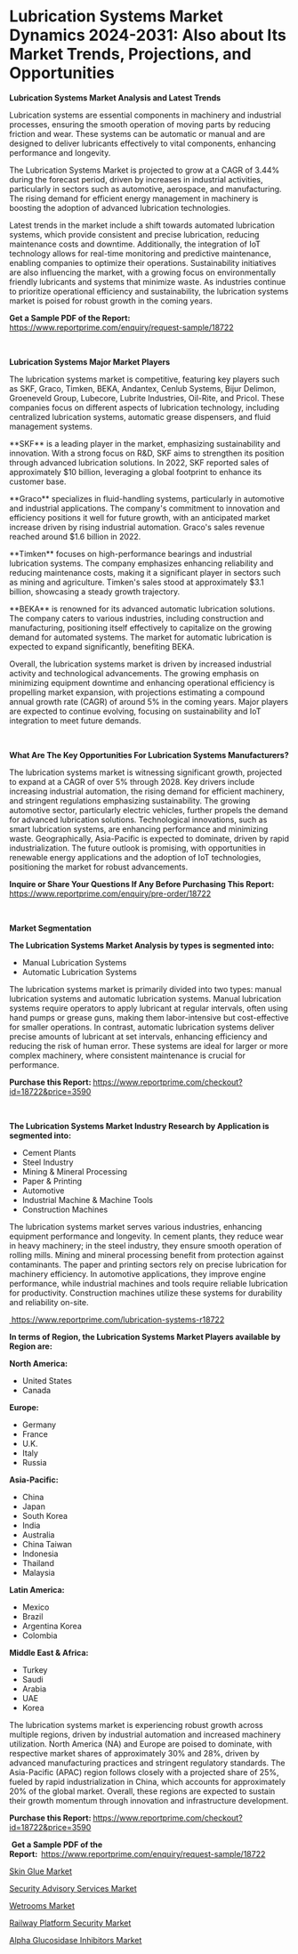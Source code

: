 <p><h1>Lubrication Systems Market Dynamics 2024-2031: Also about Its Market Trends, Projections, and Opportunities</h1></p><p><strong>Lubrication Systems Market Analysis and Latest Trends</strong></p>
<p><p>Lubrication systems are essential components in machinery and industrial processes, ensuring the smooth operation of moving parts by reducing friction and wear. These systems can be automatic or manual and are designed to deliver lubricants effectively to vital components, enhancing performance and longevity. </p><p>The Lubrication Systems Market is projected to grow at a CAGR of 3.44% during the forecast period, driven by increases in industrial activities, particularly in sectors such as automotive, aerospace, and manufacturing. The rising demand for efficient energy management in machinery is boosting the adoption of advanced lubrication technologies. </p><p>Latest trends in the market include a shift towards automated lubrication systems, which provide consistent and precise lubrication, reducing maintenance costs and downtime. Additionally, the integration of IoT technology allows for real-time monitoring and predictive maintenance, enabling companies to optimize their operations. Sustainability initiatives are also influencing the market, with a growing focus on environmentally friendly lubricants and systems that minimize waste. As industries continue to prioritize operational efficiency and sustainability, the lubrication systems market is poised for robust growth in the coming years.</p></p>
<p><strong>Get a Sample PDF of the Report:&nbsp;</strong> <a href="https://www.reportprime.com/enquiry/request-sample/18722?utm_campaign=1170&utm_medium=2&utm_source=Github&utm_content=ia&utm_term=21112024&utm_id=lubrication-systems">https://www.reportprime.com/enquiry/request-sample/18722</a></p>
<p>&nbsp;</p>
<p><strong>Lubrication Systems Major Market Players</strong></p>
<p><p>The lubrication systems market is competitive, featuring key players such as SKF, Graco, Timken, BEKA, Andantex, Cenlub Systems, Bijur Delimon, Groeneveld Group, Lubecore, Lubrite Industries, Oil-Rite, and Pricol. These companies focus on different aspects of lubrication technology, including centralized lubrication systems, automatic grease dispensers, and fluid management systems.</p><p>**SKF** is a leading player in the market, emphasizing sustainability and innovation. With a strong focus on R&D, SKF aims to strengthen its position through advanced lubrication solutions. In 2022, SKF reported sales of approximately $10 billion, leveraging a global footprint to enhance its customer base.</p><p>**Graco** specializes in fluid-handling systems, particularly in automotive and industrial applications. The company's commitment to innovation and efficiency positions it well for future growth, with an anticipated market increase driven by rising industrial automation. Graco's sales revenue reached around $1.6 billion in 2022.</p><p>**Timken** focuses on high-performance bearings and industrial lubrication systems. The company emphasizes enhancing reliability and reducing maintenance costs, making it a significant player in sectors such as mining and agriculture. Timken's sales stood at approximately $3.1 billion, showcasing a steady growth trajectory.</p><p>**BEKA** is renowned for its advanced automatic lubrication solutions. The company caters to various industries, including construction and manufacturing, positioning itself effectively to capitalize on the growing demand for automated systems. The market for automatic lubrication is expected to expand significantly, benefiting BEKA.</p><p>Overall, the lubrication systems market is driven by increased industrial activity and technological advancements. The growing emphasis on minimizing equipment downtime and enhancing operational efficiency is propelling market expansion, with projections estimating a compound annual growth rate (CAGR) of around 5% in the coming years. Major players are expected to continue evolving, focusing on sustainability and IoT integration to meet future demands.</p></p>
<p>&nbsp;</p>
<p><strong>What Are The Key Opportunities For Lubrication Systems Manufacturers?</strong></p>
<p><p>The lubrication systems market is witnessing significant growth, projected to expand at a CAGR of over 5% through 2028. Key drivers include increasing industrial automation, the rising demand for efficient machinery, and stringent regulations emphasizing sustainability. The growing automotive sector, particularly electric vehicles, further propels the demand for advanced lubrication solutions. Technological innovations, such as smart lubrication systems, are enhancing performance and minimizing waste. Geographically, Asia-Pacific is expected to dominate, driven by rapid industrialization. The future outlook is promising, with opportunities in renewable energy applications and the adoption of IoT technologies, positioning the market for robust advancements.</p></p>
<p><strong>Inquire or Share Your Questions If Any Before Purchasing This Report:</strong> <a href="https://www.reportprime.com/enquiry/pre-order/18722?utm_campaign=1170&utm_medium=2&utm_source=Github&utm_content=ia&utm_term=21112024&utm_id=lubrication-systems">https://www.reportprime.com/enquiry/pre-order/18722</a></p>
<p>&nbsp;</p>
<p><strong>Market Segmentation</strong></p>
<p><strong>The Lubrication Systems Market Analysis by types is segmented into:</strong></p>
<p><ul><li>Manual Lubrication Systems</li><li>Automatic Lubrication Systems</li></ul></p>
<p><p>The lubrication systems market is primarily divided into two types: manual lubrication systems and automatic lubrication systems. Manual lubrication systems require operators to apply lubricant at regular intervals, often using hand pumps or grease guns, making them labor-intensive but cost-effective for smaller operations. In contrast, automatic lubrication systems deliver precise amounts of lubricant at set intervals, enhancing efficiency and reducing the risk of human error. These systems are ideal for larger or more complex machinery, where consistent maintenance is crucial for performance.</p></p>
<p><strong>Purchase this Report:&nbsp;</strong><a href="https://www.reportprime.com/checkout?id=18722&price=3590&utm_campaign=1170&utm_medium=2&utm_source=Github&utm_content=ia&utm_term=21112024&utm_id=lubrication-systems">https://www.reportprime.com/checkout?id=18722&price=3590</a></p>
<p>&nbsp;</p>
<p><strong>The Lubrication Systems Market Industry Research by Application is segmented into:</strong></p>
<p><ul><li>Cement Plants</li><li>Steel Industry</li><li>Mining & Mineral Processing</li><li>Paper & Printing</li><li>Automotive</li><li>Industrial Machine & Machine Tools</li><li>Construction Machines</li></ul></p>
<p><p>The lubrication systems market serves various industries, enhancing equipment performance and longevity. In cement plants, they reduce wear in heavy machinery; in the steel industry, they ensure smooth operation of rolling mills. Mining and mineral processing benefit from protection against contaminants. The paper and printing sectors rely on precise lubrication for machinery efficiency. In automotive applications, they improve engine performance, while industrial machines and tools require reliable lubrication for productivity. Construction machines utilize these systems for durability and reliability on-site.</p></p>
<p><a href="https://www.reportprime.com/lubrication-systems-r18722?utm_campaign=1170&utm_medium=2&utm_source=Github&utm_content=ia&utm_term=21112024&utm_id=lubrication-systems">&nbsp;https://www.reportprime.com/lubrication-systems-r18722</a></p>
<p><strong>In terms of Region, the Lubrication Systems Market Players available by Region are:</strong></p>
<p>
    <p> <strong> North America: </strong>
        <ul>
            <li>United States</li>
            <li>Canada</li>
        </ul>
        </p> 
    <p> <strong> Europe: </strong>
        <ul>
            <li>Germany</li>
            <li>France</li>
            <li>U.K.</li>
            <li>Italy</li>
            <li>Russia</li>
        </ul>
        </p> 
    <p> <strong> Asia-Pacific: </strong>
        <ul>
            <li>China</li>
            <li>Japan</li>
            <li>South Korea</li>
            <li>India</li>
            <li>Australia</li>
            <li>China Taiwan</li>
            <li>Indonesia</li>
            <li>Thailand</li>
            <li>Malaysia</li>
        </ul>
        </p> 
    <p> <strong> Latin America: </strong>
        <ul>
            <li>Mexico</li>
            <li>Brazil</li>
            <li>Argentina Korea</li>
            <li>Colombia</li>
        </ul>
        </p> 
    <p> <strong> Middle East & Africa: </strong>
        <ul>
            <li>Turkey</li>
            <li>Saudi</li>
            <li>Arabia</li>
            <li>UAE</li>
            <li>Korea</li>
        </ul>
    </p>
    </p>
<p><p>The lubrication systems market is experiencing robust growth across multiple regions, driven by industrial automation and increased machinery utilization. North America (NA) and Europe are poised to dominate, with respective market shares of approximately 30% and 28%, driven by advanced manufacturing practices and stringent regulatory standards. The Asia-Pacific (APAC) region follows closely with a projected share of 25%, fueled by rapid industrialization in China, which accounts for approximately 20% of the global market. Overall, these regions are expected to sustain their growth momentum through innovation and infrastructure development.</p></p>
<p><strong>Purchase this Report: </strong><a href="https://www.reportprime.com/checkout?id=18722&price=3590&utm_campaign=1170&utm_medium=2&utm_source=Github&utm_content=ia&utm_term=21112024&utm_id=lubrication-systems">https://www.reportprime.com/checkout?id=18722&price=3590</a></p>
<p>&nbsp;<strong>Get a Sample PDF of the Report:&nbsp;&nbsp;</strong><a href="https://www.reportprime.com/enquiry/request-sample/18722?utm_campaign=1170&utm_medium=2&utm_source=Github&utm_content=ia&utm_term=21112024&utm_id=lubrication-systems">https://www.reportprime.com/enquiry/request-sample/18722</a></p>
<p><strong></strong></p>
<p><p><a href="https://issuu.com/reportprime-2/docs/skin-glue-market-size-2030.pptx_4cd4a6527a18a9?utm_campaign=1170&utm_medium=2&utm_source=Github&utm_content=ia&utm_term=21112024&utm_id=lubrication-systems">Skin Glue Market</a></p><p><a href="https://www.linkedin.com/pulse/global-security-advisory-services-market-analysis-2024-2031-tufme?utm_campaign=1170&utm_medium=2&utm_source=Github&utm_content=ia&utm_term=21112024&utm_id=lubrication-systems">Security Advisory Services Market</a></p><p><a href="https://www.linkedin.com/pulse/global-wetrooms-marketprofits-competitive-strategiesmarket-development-b17se?utm_campaign=1170&utm_medium=2&utm_source=Github&utm_content=ia&utm_term=21112024&utm_id=lubrication-systems">Wetrooms Market</a></p><p><a href="https://www.linkedin.com/pulse/in-depth-railway-platform-security-market-research-comprehensive-wwdye?utm_campaign=1170&utm_medium=2&utm_source=Github&utm_content=ia&utm_term=21112024&utm_id=lubrication-systems">Railway Platform Security Market</a></p><p><a href="https://issuu.com/reportprime-2/docs/alpha-glucosidase-inhibitors-market_efa3e9c664e32d?utm_campaign=1170&utm_medium=2&utm_source=Github&utm_content=ia&utm_term=21112024&utm_id=lubrication-systems">Alpha Glucosidase Inhibitors Market</a></p></p>